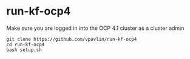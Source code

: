 # run-kf-ocp4

Make sure you are logged in into the OCP 4.1 cluster as a cluster admin

```
git clone https://github.com/vpavlin/run-kf-ocp4
cd run-kf-ocp4
bash setup.sh
```